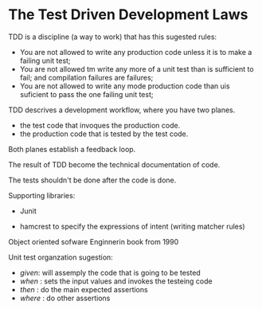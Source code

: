 # The Test Driven Development Laws

TDD is a discipline (a way to work) that has this sugested rules:

+ You are not allowed to write any production code unless it is to make a failing unit test;
+ You are not allowed tm write any more of a unit test than is sufficient to fail; and compilation failures are failures;
+ You are not allowed to write any mode production code than uis suficient to pass the one failing unit test;

TDD descrives a development workflow, where you have two planes.
- the test code that invoques the production code.
- the production code that is tested by the test code.

Both planes establish a feedback loop.

The result of TDD become the technical documentation of code.

The tests shouldn't be done after the code is done.

Supporting libraries:

* Junit
+ hamcrest to specify the expressions of intent (writing matcher rules)

Object oriented sofware Enginnerin  book from 1990

Unit test organzation sugestion:

* _given_: will assemply the code that is going to be tested
* _when_ : sets the input values and invokes the testeing code
* _then_ : do the main expected assertions    
* _where_ : do other assertions

